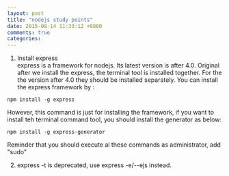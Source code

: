 ```yaml
---
layout: post
title: "nodejs study points"
date: 2015-08-14 11:33:12 +0800
comments: true
categories: 
---
```


1. Install express  
express is a framework for nodejs. Its latest version is after 4.0. Original after we install the express, the terminal tool is installed together. For the the version after 4.0 they should be installed separately. You can install the express framework by :
```
npm install -g express
```
However, this command is just for installing the framework, if you want to install teh terminal command tool, you should install the generator as below:   
```
npm install -g express-generator  
```
Reminder that you should execute al these commands as administrator, add "sudo"

2. express -t is deprecated, use express -e/--ejs instead.
